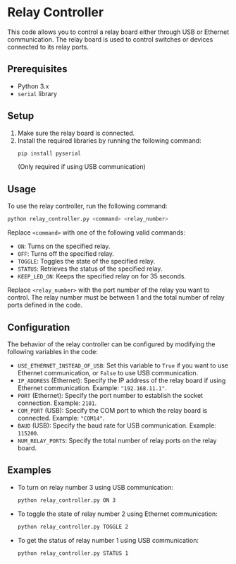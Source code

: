 # Relay Controller

This code allows you to control a relay board either through USB or Ethernet communication. The relay board is used to control switches or devices connected to its relay ports.

## Prerequisites

- Python 3.x
- `serial` library 

## Setup

1. Make sure the relay board is connected.
2. Install the required libraries by running the following command:
   ```bash
   pip install pyserial
   ```
   (Only required if using USB communication)

## Usage

To use the relay controller, run the following command:

```bash
python relay_controller.py <command> <relay_number>
```

Replace `<command>` with one of the following valid commands:

- `ON`: Turns on the specified relay.
- `OFF`: Turns off the specified relay.
- `TOGGLE`: Toggles the state of the specified relay.
- `STATUS`: Retrieves the status of the specified relay.
- `KEEP_LED_ON`: Keeps the specified relay on for 35 seconds.

Replace `<relay_number>` with the port number of the relay you want to control. The relay number must be between 1 and the total number of relay ports defined in the code.

## Configuration

The behavior of the relay controller can be configured by modifying the following variables in the code:

- `USE_ETHERNET_INSTEAD_OF_USB`: Set this variable to `True` if you want to use Ethernet communication, or `False` to use USB communication.
- `IP_ADDRESS` (Ethernet): Specify the IP address of the relay board if using Ethernet communication. Example: `"192.168.11.1"`.
- `PORT` (Ethernet): Specify the port number to establish the socket connection. Example: `2101`.
- `COM_PORT` (USB): Specify the COM port to which the relay board is connected. Example: `"COM14"`.
- `BAUD` (USB): Specify the baud rate for USB communication. Example: `115200`.
- `NUM_RELAY_PORTS`: Specify the total number of relay ports on the relay board.

## Examples

- To turn on relay number 3 using USB communication:

  ```bash
  python relay_controller.py ON 3
  ```

- To toggle the state of relay number 2 using Ethernet communication:

  ```bash
  python relay_controller.py TOGGLE 2
  ```

- To get the status of relay number 1 using USB communication:

  ```bash
  python relay_controller.py STATUS 1
  ```